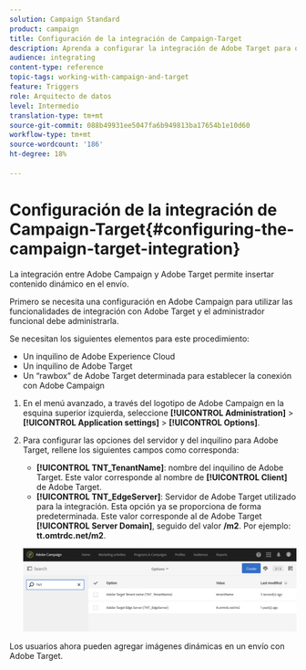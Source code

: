 ```yaml
---
solution: Campaign Standard
product: campaign
title: Configuración de la integración de Campaign-Target
description: Aprenda a configurar la integración de Adobe Target para que empiece a usar contenido dinámico en Adobe Campaign.
audience: integrating
content-type: reference
topic-tags: working-with-campaign-and-target
feature: Triggers
role: Arquitecto de datos
level: Intermedio
translation-type: tm+mt
source-git-commit: 088b49931ee5047fa6b949813ba17654b1e10d60
workflow-type: tm+mt
source-wordcount: '186'
ht-degree: 18%

---
```



# Configuración de la integración de Campaign-Target{#configuring-the-campaign-target-integration}

La integración entre Adobe Campaign y Adobe Target permite insertar contenido dinámico en el envío.

Primero se necesita una configuración en Adobe Campaign para utilizar las funcionalidades de integración con Adobe Target y el administrador funcional debe administrarla.

Se necesitan los siguientes elementos para este procedimiento:

* Un inquilino de Adobe Experience Cloud
* Un inquilino de Adobe Target
* Un “rawbox” de Adobe Target determinada para establecer la conexión con Adobe Campaign

1. En el menú avanzado, a través del logotipo de Adobe Campaign en la esquina superior izquierda, seleccione **[!UICONTROL Administration]** > **[!UICONTROL Application settings]** > **[!UICONTROL Options]**.
1. Para configurar las opciones del servidor y del inquilino para Adobe Target, rellene los siguientes campos como corresponda:

   * **[!UICONTROL TNT_TenantName]**: nombre del inquilino de Adobe Target. Este valor corresponde al nombre de **[!UICONTROL Client]** de Adobe Target.
   * **[!UICONTROL TNT_EdgeServer]**: Servidor de Adobe Target utilizado para la integración. Esta opción ya se proporciona de forma predeterminada. Este valor corresponde al de Adobe Target **[!UICONTROL Server Domain]**, seguido del valor **/m2**. Por ejemplo: **tt.omtrdc.net/m2**.

   ![](assets/tar_options.png)

Los usuarios ahora pueden agregar imágenes dinámicas en un envío con Adobe Target.
